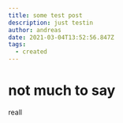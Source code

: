 ```yaml
---
title: some test post
description: just testin
author: andreas
date: 2021-03-04T13:52:56.847Z
tags:
  - created
---
```

# not much to say

reall